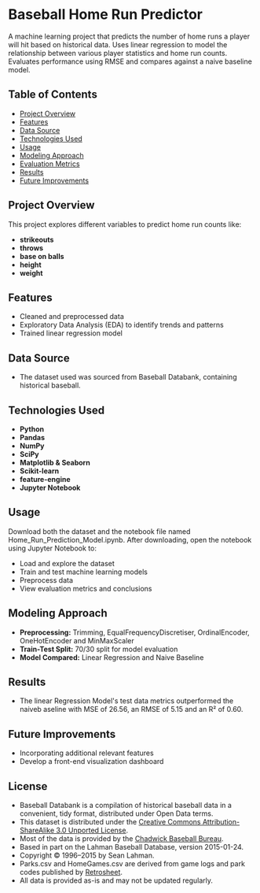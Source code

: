 # Baseball Home Run Predictor

A machine learning project that predicts the number of home runs a player will hit based on historical data. Uses linear regression to model the relationship between various player statistics and home run counts. Evaluates performance using RMSE and compares against a naive baseline model.

## Table of Contents

- [Project Overview](#project-overview)
- [Features](#features)
- [Data Source](#data-source)
- [Technologies Used](#technologies-used)
- [Usage](#usage)
- [Modeling Approach](#modeling-approach)
- [Evaluation Metrics](#evaluation-metrics)
- [Results](#results)
- [Future Improvements](#future-improvements)

## Project Overview

This project explores different variables to predict home run counts like:
- **strikeouts**
- **throws**
- **base on balls**
- **height**
- **weight**


## Features

- Cleaned and preprocessed data
- Exploratory Data Analysis (EDA) to identify trends and patterns
- Trained linear regression model

## Data Source

- The dataset used was sourced from Baseball Databank, containing historical baseball.

## Technologies Used

- **Python**
- **Pandas** 
- **NumPy** 
- **SciPy** 
- **Matplotlib & Seaborn** 
- **Scikit-learn** 
- **feature-engine** 
- **Jupyter Notebook** 


## Usage

Download both the dataset and the notebook file named Home_Run_Prediction_Model.ipynb. After downloading, open the notebook using Jupyter Notebook to:

- Load and explore the dataset
- Train and test machine learning models
- Preprocess data
- View evaluation metrics and conclusions

## Modeling Approach

- **Preprocessing:** Trimming, EqualFrequencyDiscretiser, OrdinalEncoder, OneHotEncoder and MinMaxScaler
- **Train-Test Split:** 70/30 split for model evaluation
- **Model Compared:** Linear Regression and Naive Baseline

## Results

- The linear Regression Model's test data metrics outperformed the naiveb aseline with MSE of 26.56, an RMSE of 5.15 and an R² of 0.60.

## Future Improvements

- Incorporating additional relevant features 
- Develop a front-end visualization dashboard

## License
- Baseball Databank is a compilation of historical baseball data in a convenient, tidy format, distributed under Open Data terms.
- This dataset is distributed under the [Creative Commons Attribution-ShareAlike 3.0 Unported License](http://creativecommons.org/licenses/by-sa/3.0/). 
- Most of the data is provided by the [Chadwick Baseball Bureau](http://www.chadwick-bureau.com).
- Based in part on the Lahman Baseball Database, version 2015-01-24.
- Copyright © 1996–2015 by Sean Lahman.
- Parks.csv and HomeGames.csv are derived from game logs and park codes published by [Retrosheet](http://www.retrosheet.org).
- All data is provided as-is and may not be updated regularly.
